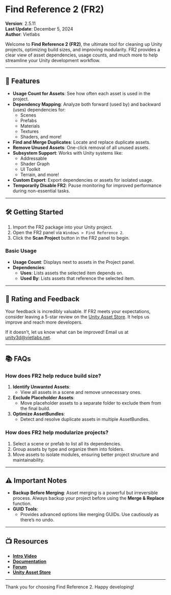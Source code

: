 # Find Reference 2 (FR2)

**Version**: 2.5.11  
**Last Update**: December 5, 2024  
**Author**: Vietlabs  

Welcome to **Find Reference 2 (FR2)**, the ultimate tool for cleaning up Unity projects, optimizing build sizes, and improving modularity. FR2 provides a clear view of asset dependencies, usage counts, and much more to help streamline your Unity development workflow.

---

## 🚀 Features

- **Usage Count for Assets**: See how often each asset is used in the project.
- **Dependency Mapping**: Analyze both forward (used by) and backward (uses) dependencies for:
  - Scenes
  - Prefabs
  - Materials
  - Textures
  - Shaders, and more!
- **Find and Merge Duplicates**: Locate and replace duplicate assets.
- **Remove Unused Assets**: One-click removal of all unused assets.
- **Subsystem Support**: Works with Unity systems like:
  - Addressable
  - Shader Graph
  - UI Toolkit
  - Terrain, and more!
- **Custom Export**: Export dependencies or assets for isolated usage.
- **Temporarily Disable FR2**: Pause monitoring for improved performance during non-essential tasks.

---

## 🛠 Getting Started

1. Import the FR2 package into your Unity project.
2. Open the FR2 panel via `Windows > Find Reference 2`.
3. Click the **Scan Project** button in the FR2 panel to begin.

### Basic Usage
- **Usage Count**: Displays next to assets in the Project panel.
- **Dependencies**:
  - **Uses**: Lists assets the selected item depends on.
  - **Used By**: Lists assets that reference the selected item.

---

## 🌟 Rating and Feedback

Your feedback is incredibly valuable. If FR2 meets your expectations, consider leaving a 5-star review on the [Unity Asset Store](http://tiny.cc/fr2-assetstore). It helps us improve and reach more developers.

If it doesn’t, let us know what can be improved! Email us at [unity3d@vietlabs.net](mailto:unity3d@vietlabs.net).

---

## 📚 FAQs

### How does FR2 help reduce build size?
1. **Identify Unwanted Assets**:
   - View all assets in a scene and remove unnecessary ones.
2. **Exclude Placeholder Assets**:
   - Move placeholder assets to a separate folder to exclude them from the final build.
3. **Optimize AssetBundles**:
   - Detect and resolve duplicate assets in multiple AssetBundles.

### How does FR2 help modularize projects?
1. Select a scene or prefab to list all its dependencies.
2. Group assets by type and organize them into folders.
3. Move assets to isolate modules, ensuring better project structure and maintainability.

---

## ⚠️ Important Notes

- **Backup Before Merging**: Asset merging is a powerful but irreversible process. Always backup your project before using the **Merge & Replace** function.
- **GUID Tools**:
  - Provides advanced options like merging GUIDs. Use cautiously as there’s no undo.

---

## 📺 Resources

- **[Intro Video](http://tiny.cc/fr2-video-intro)**
- **[Documentation](http://tiny.cc/fr2-docs)**
- **[Forum](http://tiny.cc/fr2-forum)**
- **[Unity Asset Store](http://tiny.cc/fr2-assetstore)**

---

Thank you for choosing Find Reference 2. Happy developing!